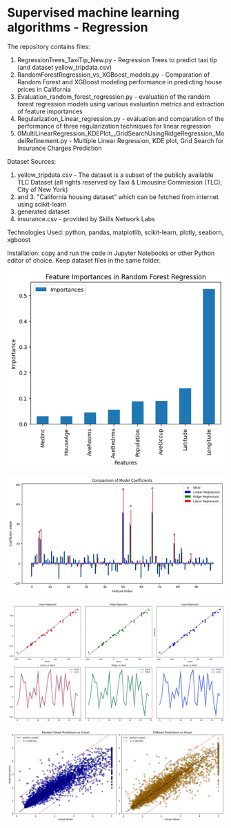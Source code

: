 # Supervised machine learning algorithms - Regression

The repository contains files:
  1. RegressionTrees_TaxiTip_New.py - Regression Trees to predict taxi tip (and dataset yellow_tripdata.csv)
  2. RandomForestRegression_vs_XGBoost_models.py - Comparation of Random Forest and XGBoost modeling performance in predicting house prices in California
  3. Evaluation_random_forest_regression.py - evaluation of the random forest regression models using various evaluation metrics and extraction of feature importances
  4. Regularization_Linear_regression.py - evaluation and comparation of the performance of three regularization techniques for linear regression
  5. 0MultiLinearRegression_KDEPlot__GridSearchUsingRidgeRegression_ModelRefinement.py - Multiple Linear Regression, KDE plot, Grid Search for Insurance Charges Prediction
   
Dataset Sources: 
  1. yellow_tripdata.csv - The dataset is a subset of the publicly available TLC Dataset (all rights reserved by Taxi & Limousine Commission (TLC), City of New York)
  2. and 3. "California housing dataset” which can be fetched from internet using scikit-learn
  4. generated dataset
  5. insurance.csv - provided by Skills Network Labs

Technologies Used: python, pandas, matplotlib, scikit-learn, plotly, seaborn, xgboost

Installation: copy and run the code in Jupyter Notebooks or other Python editor of choice. Keep dataset files in the same folder.

![Feature_Importances_in_Random_Forest_Regression](https://raw.githubusercontent.com/natvnu/Machine_Learning/0e4932d49f493e5f633fd70bb80ccc3c65409168/Supervised%20Machine%20Learning%20-%20Regression/3_Feature_Importances_in_Random_Forest_Regression.png)

![Regularization_Linear_regression_coefficients](https://raw.githubusercontent.com/natvnu/Machine_Learning/0e4932d49f493e5f633fd70bb80ccc3c65409168/Supervised%20Machine%20Learning%20-%20Regression/4_Regularization_Linear_regression_coefficients.png)

![Regularization_Linear_regression_linear_ridge_lasso_vs_ideal](https://raw.githubusercontent.com/natvnu/Machine_Learning/0e4932d49f493e5f633fd70bb80ccc3c65409168/Supervised%20Machine%20Learning%20-%20Regression/4_Regularization_Linear_regression_linear_ridge_lasso_vs_ideal.png)

![Random_Forest_Predictions_vs_Actual_and_Xboost_prediction_vs_actual](https://raw.githubusercontent.com/natvnu/Machine_Learning/0e4932d49f493e5f633fd70bb80ccc3c65409168/Supervised%20Machine%20Learning%20-%20Regression/Random_Forest_Predictions_vs_Actual_and_Xboost_prediction_vs_actual.png)





